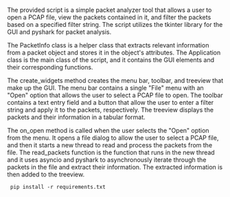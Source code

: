The provided script is a simple packet analyzer tool that allows a user to open a PCAP file, view the packets contained in it, and filter the packets based on a specified filter string. The script utilizes the tkinter library for the GUI and pyshark for packet analysis.

The PacketInfo class is a helper class that extracts relevant information from a packet object and stores it in the object's attributes. The Application class is the main class of the script, and it contains the GUI elements and their corresponding functions.

The create_widgets method creates the menu bar, toolbar, and treeview that make up the GUI. The menu bar contains a single "File" menu with an "Open" option that allows the user to select a PCAP file to open. The toolbar contains a text entry field and a button that allow the user to enter a filter string and apply it to the packets, respectively. The treeview displays the packets and their information in a tabular format.

The on_open method is called when the user selects the "Open" option from the menu. It opens a file dialog to allow the user to select a PCAP file, and then it starts a new thread to read and process the packets from the file. The read_packets function is the function that runs in the new thread and it uses asyncio and pyshark to asynchronously iterate through the packets in the file and extract their information. The extracted information is then added to the treeview.


<code> pip install -r requirements.txt </code>
